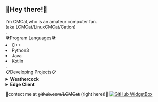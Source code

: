 ## 👋Hey there!👋

<div>I'm CMCat,who is an amateur computer fan.</div>
<div font-size="12px">(aka LCMCat/LinuxCMCat/Cation)</div>
<div>.</div>
🛠Program Languages🛠
<li>C++</li>
<li>Python3</li>
<li>Java</li>
<li>Kotlin</li>
<div>.</div>
📋Developing Projects📋
<details>
<summary><b>Weathercock</b></summary>
<ul>
 <li>(Time manager helper)</li>
</ul>
</details>
<details>
<summary><b>Edge Client</b></summary>
<ul>
 <li>(Minecraft next-gen PVP Client)</li>
</ul>
</details>

💬contect me at ~~github.com/LCMCat~~ (right here)!💬
[![GitHub WidgetBox](https://github-widgetbox.vercel.app/api/profile?username=LCMCat&data=followers,repositories,stars)](https://github.com/Jurredr/github-widgetbox)
